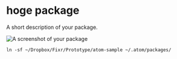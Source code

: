 # hoge package

A short description of your package.

![A screenshot of your package](https://f.cloud.github.com/assets/69169/2290250/c35d867a-a017-11e3-86be-cd7c5bf3ff9b.gif)

```
ln -sf ~/Dropbox/Fixr/Prototype/atom-sample ~/.atom/packages/
```
